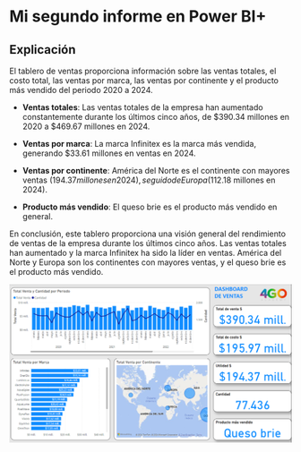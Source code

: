 # Mi segundo informe en Power BI+

## Explicación

El tablero de ventas proporciona información sobre las ventas totales, el costo total, las ventas por marca, las ventas por continente y el producto más vendido del  periodo 2020 a 2024.

- **Ventas totales**: Las ventas totales de la empresa han aumentado constantemente durante los últimos cinco años, de $390.34 millones en 2020 a $469.67 millones en 2024.

- **Ventas por marca**: La marca Infinitex es la marca más vendida, generando $33.61 millones en ventas en 2024.

- **Ventas por continente**: América del Norte es el continente con mayores ventas ($194.37 millones en 2024), seguido de Europa ($112.18 millones en 2024).

- **Producto más vendido**: El queso brie es el producto más vendido en general.

En conclusión, este tablero proporciona una visión general del rendimiento de ventas de la empresa durante los últimos cinco años. Las ventas totales han aumentado y la marca Infinitex ha sido la líder en ventas. América del Norte y Europa son los continentes con mayores ventas, y el queso brie es el producto más vendido.


![alt text](image-1.png)